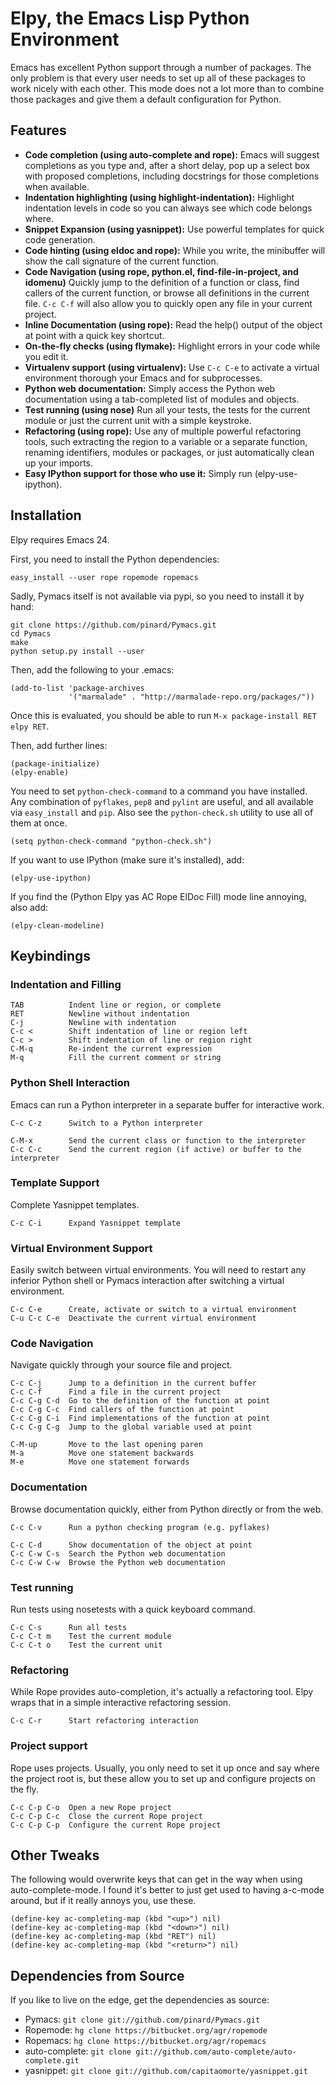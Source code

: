 # Elpy, the Emacs Lisp Python Environment

Emacs has excellent Python support through a number of packages. The
only problem is that every user needs to set up all of these packages
to work nicely with each other. This mode does not a lot more than to
combine those packages and give them a default configuration for
Python.

## Features

- **Code completion (using auto-complete and rope):**
  Emacs will suggest completions as you type and, after a short
  delay, pop up a select box with proposed completions, including
  docstrings for those completions when available.
- **Indentation highlighting (using highlight-indentation):**
  Highlight indentation levels in code so you can always see which
  code belongs where.
- **Snippet Expansion (using yasnippet):**
  Use powerful templates for quick code generation.
- **Code hinting (using eldoc and rope):**
  While you write, the minibuffer will show the call signature of
  the current function.
- **Code Navigation (using rope, python.el, find-file-in-project, and idomenu)**
  Quickly jump to the definition of a function or class, find
  callers of the current function, or browse all definitions in the
  current file. `C-c C-f` will also allow you to quickly open any
  file in your current project.
- **Inline Documentation (using rope):**
  Read the help() output of the object at point with a quick key shortcut.
- **On-the-fly checks (using flymake):**
  Highlight errors in your code while you edit it.
- **Virtualenv support (using virtualenv):**
  Use `C-c C-e` to activate a virtual environment thorough your Emacs
  and for subprocesses.
- **Python web documentation:**
  Simply access the Python web documentation using a tab-completed
  list of modules and objects.
- **Test running (using nose)**
  Run all your tests, the tests for the current module or just the
  current unit with a simple keystroke.
- **Refactoring (using rope):**
  Use any of multiple powerful refactoring tools, such extracting
  the region to a variable or a separate function, renaming
  identifiers, modules or packages, or just automatically clean up
  your imports.
- **Easy IPython support for those who use it:**
  Simply run (elpy-use-ipython).

## Installation

Elpy requires Emacs 24.

First, you need to install the Python dependencies:

```
easy_install --user rope ropemode ropemacs
```

Sadly, Pymacs itself is not available via pypi, so you need to install
it by hand:

```
git clone https://github.com/pinard/Pymacs.git
cd Pymacs
make
python setup.py install --user
```

Then, add the following to your .emacs:

```Lisp
(add-to-list 'package-archives
             '("marmalade" . "http://marmalade-repo.org/packages/"))
```

Once this is evaluated, you should be able to run `M-x package-install
RET elpy RET`.

Then, add further lines:

```Lisp
(package-initialize)
(elpy-enable)
```

You need to set `python-check-command` to a command you have
installed. Any combination of `pyflakes`, `pep8` and `pylint` are
useful, and all available via `easy_install` and `pip`. Also see the
`python-check.sh` utility to use all of them at once.

```Lisp
(setq python-check-command "python-check.sh")
```

If you want to use IPython (make sure it's installed), add:

```
(elpy-use-ipython)
```

If you find the (Python Elpy yas AC Rope ElDoc Fill) mode line
annoying, also add:

```
(elpy-clean-modeline)
```

## Keybindings

### Indentation and Filling

```
TAB          Indent line or region, or complete
RET          Newline without indentation
C-j          Newline with indentation
C-c <        Shift indentation of line or region left
C-c >        Shift indentation of line or region right
C-M-q        Re-indent the current expression
M-q          Fill the current comment or string
```

### Python Shell Interaction

Emacs can run a Python interpreter in a separate buffer for
interactive work.

```
C-c C-z      Switch to a Python interpreter

C-M-x        Send the current class or function to the interpreter
C-c C-c      Send the current region (if active) or buffer to the interpreter
```

### Template Support

Complete Yasnippet templates.

```
C-c C-i      Expand Yasnippet template
```

### Virtual Environment Support

Easily switch between virtual environments. You will need to restart
any inferior Python shell or Pymacs interaction after switching a
virtual environment.

```
C-c C-e      Create, activate or switch to a virtual environment
C-u C-c C-e  Deactivate the current virtual environment
```

### Code Navigation

Navigate quickly through your source file and project.

```
C-c C-j      Jump to a definition in the current buffer
C-c C-f      Find a file in the current project
C-c C-g C-d  Go to the definition of the function at point
C-c C-g C-c  Find callers of the function at point
C-c C-g C-i  Find implementations of the function at point
C-c C-g C-g  Jump to the global variable used at point

C-M-up       Move to the last opening paren
M-a          Move one statement backwards
M-e          Move one statement forwards
```

### Documentation

Browse documentation quickly, either from Python directly or from the
web.

```
C-c C-v      Run a python checking program (e.g. pyflakes)

C-c C-d      Show documentation of the object at point
C-c C-w C-s  Search the Python web documentation
C-c C-w C-w  Browse the Python web documentation
```

### Test running

Run tests using nosetests with a quick keyboard command.

```
C-c C-s      Run all tests
C-c C-t m    Test the current module
C-c C-t o    Test the current unit
```

### Refactoring

While Rope provides auto-completion, it's actually a refactoring tool.
Elpy wraps that in a simple interactive refactoring session.

```
C-c C-r      Start refactoring interaction
```

### Project support

Rope uses projects. Usually, you only need to set it up once and say
where the project root is, but these allow you to set up and configure
projects on the fly.

```
C-c C-p C-o  Open a new Rope project
C-c C-p C-c  Close the current Rope project
C-c C-p C-p  Configure the current Rope project
```

## Other Tweaks

The following would overwrite keys that can get in the way when using
auto-complete-mode. I found it's better to just get used to having
a-c-mode around, but if it really annoys you, use these.

```Lisp
(define-key ac-completing-map (kbd "<up>") nil)
(define-key ac-completing-map (kbd "<down>") nil)
(define-key ac-completing-map (kbd "RET") nil)
(define-key ac-completing-map (kbd "<return>") nil)
```

## Dependencies from Source

If you like to live on the edge, get the dependencies as source:

- Pymacs: `git clone git://github.com/pinard/Pymacs.git`
- Ropemode: `hg clone https://bitbucket.org/agr/ropemode`
- Ropemacs: `hg clone https://bitbucket.org/agr/ropemacs`
- auto-complete: `git clone git://github.com/auto-complete/auto-complete.git`
- yasnippet: `git clone git://github.com/capitaomorte/yasnippet.git`
